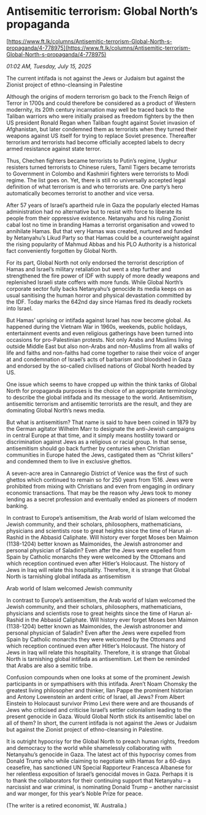 # Antisemitic terrorism: Global North’s propaganda

[https://www.ft.lk/columns/Antisemitic-terrorism-Global-North-s-propaganda/4-778975](https://www.ft.lk/columns/Antisemitic-terrorism-Global-North-s-propaganda/4-778975)

*01:02 AM, Tuesday, July 15, 2025*

The current intifada is not against the Jews or Judaism but against the Zionist project of ethno-cleansing in Palestine

Although the origins of modern terrorism go back to the French Reign of Terror in 1700s and could therefore be considered as a product of Western modernity, its 20th century incarnation may well be traced back to the Taliban warriors who were initially praised as freedom fighters by the then US president Ronald Regan when Taliban fought against Soviet invasion of Afghanistan, but later condemned them as terrorists when they turned their weapons against US itself for trying to replace Soviet presence. Thereafter terrorism and terrorists had become officially accepted labels to decry armed resistance against state terror.

Thus, Chechen fighters became terrorists to Putin’s regime, Uyghur resisters turned terrorists to Chinese rulers, Tamil Tigers became terrorists to Government in Colombo and Kashmiri fighters were terrorists to Modi regime. The list goes on. Yet, there is still no universally accepted legal definition of what terrorism is and who terrorists are. One party’s hero automatically becomes terrorist to another and vice versa.

After 57 years of Israel’s apartheid rule in Gaza the popularly elected Hamas administration had no alternative but to resist with force to liberate its people from their oppressive existence. Netanyahu and his ruling Zionist cabal lost no time in branding Hamas a terrorist organisation and vowed to annihilate Hamas. But that very Hamas was created, nurtured and funded by Netanyahu’s Likud Party so that Hamas could be a counterweight against the rising popularity of Mahmud Abbas and his PLO Authority is a historical fact conveniently forgotten by Global North.

For its part, Global North not only endorsed the terrorist description of Hamas and Israel’s military retaliation but went a step further and strengthened the fire power of IDF with supply of more deadly weapons and replenished Israeli state coffers with more funds. While Global North’s corporate sector fully backs Netanyahu’s genocide its media keeps on as usual sanitising the human horror and physical devastation committed by the IDF. Today marks the 642nd day since Hamas fired its deadly rockets into Israel.

But Hamas’ uprising or intifada against Israel has now become global. As happened during the Vietnam War in 1960s, weekends, public holidays, entertainment events and even religious gatherings have been turned into occasions for pro-Palestinian protests. Not only Arabs and Muslims living outside Middle East but also non-Arabs and non-Muslims from all walks of life and faiths and non-faiths had come together to raise their voice of anger at and condemnation of Israel’s acts of barbarism and bloodshed in Gaza and endorsed by the so-called civilised nations of Global North headed by US.

One issue which seems to have cropped up within the think tanks of Global North for propaganda purposes is the choice of an appropriate terminology to describe the global intifada and its message to the world. Antisemitism, antisemitic terrorism and antisemitic terrorists are the result, and they are dominating Global North’s news media.

But what is antisemitism? That name is said to have been coined in 1879 by the German agitator Wilhelm Marr to designate the anti-Jewish campaigns in central Europe at that time, and it simply means hostility toward or discrimination against Jews as a religious or racial group. In that sense, antisemitism should go back further by centuries when Christian communities in Europe hated the Jews, castigated them as “Christ killers” and condemned them to live in exclusive ghettos.

A seven-acre area in Cannaregio District of Venice was the first of such ghettos which continued to remain so for 250 years from 1516. Jews were prohibited from mixing with Christians and even from engaging in ordinary economic transactions. That may be the reason why Jews took to money lending as a secret profession and eventually ended as pioneers of modern banking.

In contrast to Europe’s antisemitism, the Arab world of Islam welcomed the Jewish community, and their scholars, philosophers, mathematicians, physicians and scientists rose to great heights since the time of Harun al-Rashid in the Abbasid Caliphate. Will history ever forget Moses ben Maimon (1138-1204) better known as Maimonides, the Jewish astronomer and personal physician of Saladin? Even after the Jews were expelled from Spain by Catholic monarchs they were welcomed by the Ottomans and which reception continued even after Hitler’s Holocaust. The history of Jews in Iraq will relate this hospitality. Therefore, it is strange that Global North is tarnishing global intifada as antisemitism

Arab world of Islam welcomed Jewish community

In contrast to Europe’s antisemitism, the Arab world of Islam welcomed the Jewish community, and their scholars, philosophers, mathematicians, physicians and scientists rose to great heights since the time of Harun al-Rashid in the Abbasid Caliphate. Will history ever forget Moses ben Maimon (1138-1204) better known as Maimonides, the Jewish astronomer and personal physician of Saladin? Even after the Jews were expelled from Spain by Catholic monarchs they were welcomed by the Ottomans and which reception continued even after Hitler’s Holocaust. The history of Jews in Iraq will relate this hospitality. Therefore, it is strange that Global North is tarnishing global intifada as antisemitism. Let them be reminded that Arabs are also a semitic tribe.

Confusion compounds when one looks at some of the prominent Jewish participants in or sympathisers with this intifada. Aren’t Noam Chomsky the greatest living philosopher and thinker, Ilan Pappe the prominent historian and Antony Lowenstein an ardent critic of Israel, all Jews? From Albert Einstein to Holocaust survivor Primo Levi there were and are thousands of Jews who criticised and criticise Israel’s settler colonialism leading to the present genocide in Gaza. Would Global North stick its antisemitic label on all of them? In short, the current intifada is not against the Jews or Judaism but against the Zionist project of ethno-cleansing in Palestine.

It is outright hypocrisy for the Global North to preach human rights, freedom and democracy to the world while shamelessly collaborating with Netanyahu’s genocide in Gaza. The latest act of this hypocrisy comes from Donald Trump who while claiming to negotiate with Hamas for a 60-days ceasefire, has sanctioned UN Special Rapporteur Francesca Albanese for her relentless exposition of Israel’s genocidal moves in Gaza. Perhaps it is to thank the collaborators for their continuing support that Netanyahu – a narcissist and war criminal, is nominating Donald Trump – another narcissist and war monger, for this year’s Noble Prize for peace.

(The writer is a retired economist, W. Australia.)

